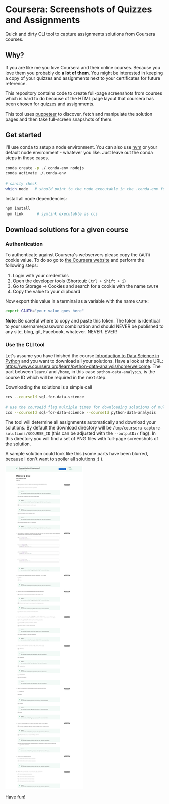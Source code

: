 # Coursera: Screenshots of Quizzes and Assignments

Quick and dirty CLI tool to capture assignments solutions from Coursera courses.

## Why? 

If you are like me you love Coursera and their online courses.
Because you love them you probably do **a lot of them**.
You might be interested in keeping a copy of your quizzes and assignments next to your certificates for future reference.

This repository contains code to create full-page screenshots from courses which is hard to do because of the HTML page layout that coursera has been chosen for quizzes and assignments.

This tool uses [puppeteer](https://github.com/puppeteer/puppeteer/) to discover, fetch and manipulate the solution pages and then take full-screen snapshots of them.

## Get started

I'll use conda to setup a node environment.
You can also use [nvm](https://github.com/nvm-sh/nvm) or your default node environment - whatever you like.
Just leave out the conda steps in those cases.

```bash
conda create -p ./.conda-env nodejs
conda activate ./.conda-env

# sanity check
which node   # should point to the node executable in the .conda-env folder
```

Install all node dependencies:

```bash
npm install
npm link      # symlink executable as ccs
```

## Download solutions for a given course

### Authentication

To authenticate against Coursera's webservers please copy the `CAUTH` cookie value.
To do so go to [the Coursera website](https://coursera.org) and perform the following steps:

1. Login with your credentials
1. Open the developer tools (Shortcut: `Ctrl + Shift + i`)
1. Go to Storage -> Cookies and search for a cookie with the name `CAUTH`
4. Copy the value to your clipboard

Now export this value in a terminal as a variable with the name `CAUTH`:

```bash
export CAUTH="your value goes here"
```

**Note**: Be careful where to copy and paste this token.
The token is identical to your username/password combination and should NEVER be published to any site, blog, git, Facebook, whatever. NEVER. EVER!

### Use the CLI tool

Let's assume you have finished the course [Introduction to Data Science in Python](https://www.coursera.org/learn/python-data-analysis/home/welcome) and you want to download all your solutions.
Have a look at the URL: https://www.coursera.org/learn/python-data-analysis/home/welcome.
The part between `learn/` and `/home`, in this case `python-data-analysis`, is the course ID which will be required in the next step.

Downloading the solutions is a simple call

```bash
ccs --courseId sql-for-data-science

# use the courseId flag multiple times for downloading solutions of multiple courses
ccs --courseId sql-for-data-science --courseId python-data-analysis
```

The tool will determine all assignments automatically and download your solutions.
By default the download directory will be `/tmp/coursera-capture-solutions/$COURSE_ID` (this can be adjusted with the `--outputDir` flag).
In this directory you will find a set of PNG files with full-page screenshots of the solution.

A sample solution could look like this (some parts have been blurred, because I don't want to spoiler all solutions ;) ).

<img src="assets/sample-screenshot.png" />

Have fun!
